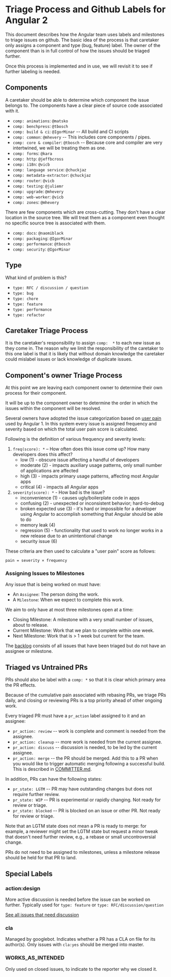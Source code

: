 # Triage Process and Github Labels for Angular 2

This document describes how the Angular team uses labels and milestones 
to triage issues on github. The basic idea of the process is that
caretaker only assigns a component and type (bug, feature) label. The 
owner of the component than is in full control of how the issues should 
be triaged further.

Once this process is implemented and in use, we will revisit it to see 
if further labeling is needed.

## Components

A caretaker should be able to determine which component the issue 
belongs to. The components have a clear piece of source code associated
with it.

* `comp: animations`: `@matsko`
* `comp: benchpress`: `@tbosch`
* `comp: build & ci`: `@IgorMinar` -- All build and CI scripts 
* `comp: common`: `@mhevery`  -- This includes core components / pipes.
* `comp: core & compiler`: `@tbosch` -- Because core and compiler are very 
  intertwined, we will be treating them as one.
* `comp: forms`: `@kara`
* `comp: http`: `@jeffbcross`
* `comp: i18n`: `@vicb`
* `comp: language service`: `@chuckjaz`
* `comp: metadata-extractor`: `@chuckjaz`
* `comp: router`: `@vicb`
* `comp: testing`: `@juliemr`
* `comp: upgrade`: `@mhevery`
* `comp: web-worker`: `@vicb`
* `comp: zones`: `@mhevery`

There are few components which are cross-cutting. They don't have
a clear location in the source tree. We will treat them as a component
even thought no specific source tree is associated with them.

* `comp: docs`: `@naomiblack`
* `comp: packaging`: `@IgorMinar`
* `comp: performance`: `@tbosch`
* `comp: security`: `@IgorMinar`


## Type
What kind of problem is this?

* `type: RFC / discussion / question`
* `type: bug`
* `type: chore`
* `type: feature`
* `type: performance`
* `type: refactor`

## Caretaker Triage Process

It is the caretaker's responsibility to assign `comp:  *` to each new
issue as they come in. The reason why we limit the responsibility of the
caretaker to this one label is that it is likely that without domain
knowledge the caretaker could mislabel issues or lack knowledge of
duplicate issues.


## Component's owner Triage Process

At this point we are leaving each component owner to determine their own
process for their component.

It will be up to the component owner to determine the order in which the
issues within the component will be resolved.

Several owners have adopted the issue categorization based on
[user pain](http://www.lostgarden.com/2008/05/improving-bug-triage-with-user-pain.html)
used by Angular 1. In this system every issue is assigned frequency and
severity based on which the total user pain score is calculated.

Following is the definition of various frequency and severity levels:

1. `freq(score): *` – How often does this issue come up? How many developers does this affect?
    * low (1) - obscure issue affecting a handful of developers
    * moderate (2) - impacts auxiliary usage patterns, only small number of applications are affected
    * high (3) - impacts primary usage patterns, affecting most Angular apps
    * critical (4) - impacts all Angular apps
1. `severity(score): *` - How bad is the issue?
    * inconvenience (1) - causes ugly/boilerplate code in apps
    * confusing (2) - unexpected or inconsistent behavior; hard-to-debug
    * broken expected use (3) - it's hard or impossible for a developer using Angular to accomplish something that Angular should be able to do
    * memory leak (4)
    * regression (5) - functionality that used to work no longer works in a new release due to an unintentional change
    * security issue (6)


These criteria are then used to calculate a "user pain" score as follows:

`pain = severity × frequency`


### Assigning Issues to Milestones

Any issue that is being worked on must have:

* An `Assignee`: The person doing the work.
* A `Milestone`: When we expect to complete this work.

We aim to only have at most three milestones open at a time:

* Closing Milestone: A milestone with a very small number of issues, about to release. 
* Current Milestone: Work that we plan to complete within one week.
* Next Milestone: Work that is > 1 week but current for the team.

The [backlog](https://github.com/angular/angular/issues?q=is%3Aopen+is%3Aissue+no%3Amilestone) 
consists of all issues that have been triaged but do not have an assignee or milestone.  

## Triaged vs Untrained PRs

PRs should also be label with a `comp: *` so that it is clear which 
primary area the PR effects.

Because of the cumulative pain associated with rebasing PRs, we triage PRs daily, and 
closing or reviewing PRs is a top priority ahead of other ongoing work. 

Every triaged PR must have a `pr_action` label assigned to it and an assignee:
 
* `pr_action: review` -- work is complete and comment is needed from the assignee.
* `pr_action: cleanup` -- more work is needed from the current assignee. 
* `pr_action: discuss` -- discussion is needed, to be led by the current assignee.
* `pr_action: merge` -- the PR should be merged. Add this to a PR when you would like to 
  trigger automatic merging following a successful build. This is described in [COMMITTER.md](COMMITTER.md).

In addition, PRs can have the following states:

* `pr_state: LGTM` -- PR may have outstanding changes but does not require further review.
* `pr_state: WIP` -- PR is experimental or rapidly changing. Not ready for review or triage.
* `pr_state: blocked` -- PR is blocked on an issue or other PR. Not ready for review or triage.

Note that an LGTM state does not mean a PR is ready to merge: for example, a reviewer might set the
LGTM state but request a minor tweak that doesn't need further review, e.g., a rebase or small 
uncontroversial change.

PRs do not need to be assigned to milestones, unless a milestone release should be held for that 
PR to land.


## Special Labels

### action:design
More active discussion is needed before the issue can be worked on further. Typically used for 
`type: feature` or `type: RFC/discussion/question`

[See all issues that need discussion](https://github.com/angular/angular/labels/action:%20Design)

### cla
Managed by googlebot. Indicates whether a PR has a CLA on file for its author(s). Only issues with 
`cla:yes` should be merged into master.

### WORKS_AS_INTENDED

Only used on closed issues, to indicate to the reporter why we closed it.
